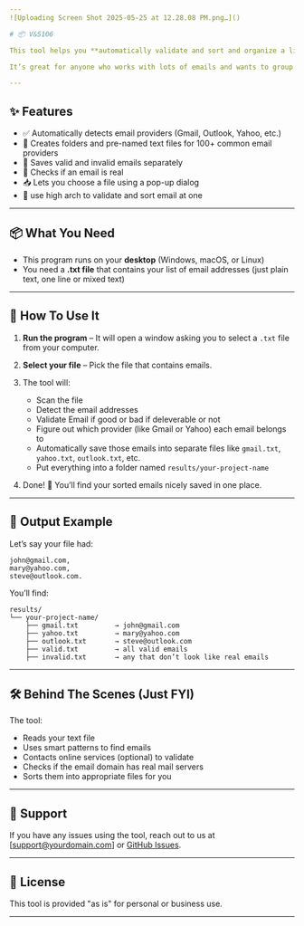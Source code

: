 ```yaml
---
![Uploading Screen Shot 2025-05-25 at 12.28.08 PM.png…]()

# 📦 V&S106

This tool helps you **automatically validate and sort and organize a list of email addresses** into different folders based on their email providers (like Gmail, Yahoo, Outlook, etc.).

It’s great for anyone who works with lots of emails and wants to group them quickly by the service they use the valid or invalid or deliverable one.

---
```


## ✨ Features

* ✅ Automatically detects email providers (Gmail, Outlook, Yahoo, etc.)
* 📁 Creates folders and pre-named text files for 100+ common email providers
* 📂 Saves valid and invalid emails separately
* 📡 Checks if an email is real
* 📥 Lets you choose a file using a pop-up dialog
* 🧠 use high arch to validate and sort email at one

---

## 📦 What You Need

* This program runs on your **desktop** (Windows, macOS, or Linux)
* You need a **.txt file** that contains your list of email addresses (just plain text, one line or mixed text)

---

## 🚀 How To Use It

1. **Run the program** – It will open a window asking you to select a `.txt` file from your computer.
2. **Select your file** – Pick the file that contains emails.
3. The tool will:

   * Scan the file
   * Detect the email addresses
   * Validate Email if good or bad if deleverable or not
   * Figure out which provider (like Gmail or Yahoo) each email belongs to
   * Automatically save those emails into separate files like `gmail.txt`, `yahoo.txt`, `outlook.txt`, etc.
   * Put everything into a folder named `results/your-project-name`
4. Done! 🎉 You’ll find your sorted emails nicely saved in one place.

---

## 📝 Output Example

Let’s say your file had:

```
john@gmail.com,
mary@yahoo.com,
steve@outlook.com.
```

You’ll find:

```
results/
└── your-project-name/
    ├── gmail.txt         → john@gmail.com
    ├── yahoo.txt         → mary@yahoo.com
    ├── outlook.txt       → steve@outlook.com
    ├── valid.txt         → all valid emails
    ├── invalid.txt       → any that don’t look like real emails
```

---

## 🛠 Behind The Scenes (Just FYI)

The tool:

* Reads your text file
* Uses smart patterns to find emails
* Contacts online services (optional) to validate
* Checks if the email domain has real mail servers
* Sorts them into appropriate files for you

---

## 💬 Support

If you have any issues using the tool, reach out to us at \[[support@yourdomain.com](mailto:support@yourdomain.com)] or [GitHub Issues](https://github.com/concolesoft/purple/issues).

---

## 🧾 License

This tool is provided "as is" for personal or business use.

---


